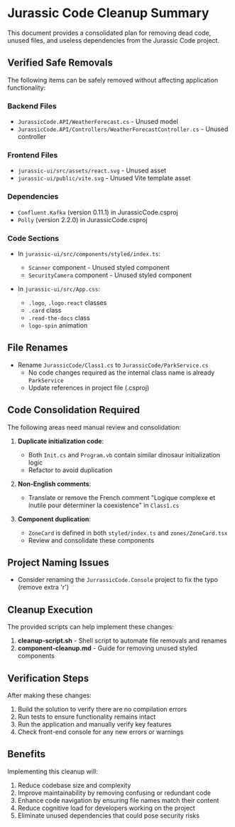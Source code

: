 # Jurassic Code Cleanup Summary

This document provides a consolidated plan for removing dead code, unused files, and useless dependencies from the Jurassic Code project.

## Verified Safe Removals

The following items can be safely removed without affecting application functionality:

### Backend Files
- `JurassicCode.API/WeatherForecast.cs` - Unused model
- `JurassicCode.API/Controllers/WeatherForecastController.cs` - Unused controller

### Frontend Files
- `jurassic-ui/src/assets/react.svg` - Unused asset
- `jurassic-ui/public/vite.svg` - Unused Vite template asset

### Dependencies
- `Confluent.Kafka` (version 0.11.1) in JurassicCode.csproj
- `Polly` (version 2.2.0) in JurassicCode.csproj

### Code Sections
- In `jurassic-ui/src/components/styled/index.ts`:
  - `Scanner` component - Unused styled component
  - `SecurityCamera` component - Unused styled component
  
- In `jurassic-ui/src/App.css`:
  - `.logo`, `.logo.react` classes
  - `.card` class
  - `.read-the-docs` class
  - `logo-spin` animation

## File Renames

- Rename `JurassicCode/Class1.cs` to `JurassicCode/ParkService.cs`
  - No code changes required as the internal class name is already `ParkService`
  - Update references in project file (.csproj)

## Code Consolidation Required

The following areas need manual review and consolidation:

1. **Duplicate initialization code**:
   - Both `Init.cs` and `Program.vb` contain similar dinosaur initialization logic
   - Refactor to avoid duplication

2. **Non-English comments**:
   - Translate or remove the French comment "Logique complexe et inutile pour déterminer la coexistence" in `Class1.cs`

3. **Component duplication**:
   - `ZoneCard` is defined in both `styled/index.ts` and `zones/ZoneCard.tsx`
   - Review and consolidate these components

## Project Naming Issues

- Consider renaming the `JurrassicCode.Console` project to fix the typo (remove extra 'r')

## Cleanup Execution

The provided scripts can help implement these changes:

1. **cleanup-script.sh** - Shell script to automate file removals and renames
2. **component-cleanup.md** - Guide for removing unused styled components

## Verification Steps

After making these changes:

1. Build the solution to verify there are no compilation errors
2. Run tests to ensure functionality remains intact
3. Run the application and manually verify key features
4. Check front-end console for any new errors or warnings

## Benefits

Implementing this cleanup will:

1. Reduce codebase size and complexity
2. Improve maintainability by removing confusing or redundant code
3. Enhance code navigation by ensuring file names match their content
4. Reduce cognitive load for developers working on the project
5. Eliminate unused dependencies that could pose security risks